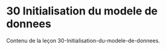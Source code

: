 # 30 Initialisation du modele de donnees

Contenu de la leçon 30-Initialisation-du-modele-de-donnees.